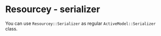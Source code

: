 # Resourcey - serializer
You can use `Resourcey::Serializer` as regular `ActiveModel::Serializer` class.
